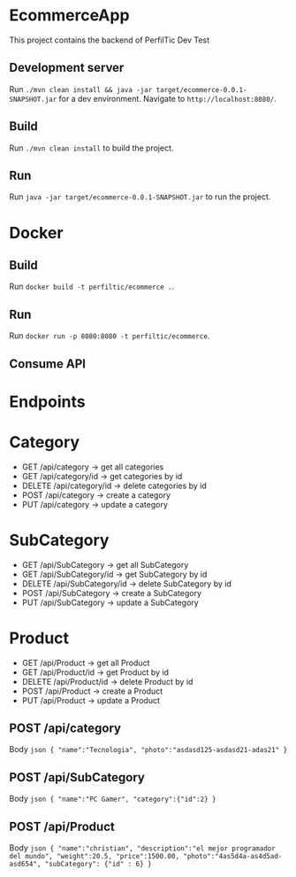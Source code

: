 # EcommerceApp

This project contains the backend of PerfilTic Dev Test

## Development server

Run `./mvn clean install && java -jar target/ecommerce-0.0.1-SNAPSHOT.jar` for a dev environment. Navigate to `http://localhost:8080/`.

## Build

Run `./mvn clean install` to build the project. 

## Run

Run `java -jar target/ecommerce-0.0.1-SNAPSHOT.jar` to run the project. 

# Docker

## Build

Run `docker build -t perfiltic/ecommerce .`.

## Run

Run `docker run -p 8080:8080 -t perfiltic/ecommerce`.

## Consume API

# Endpoints

# Category
* GET  /api/category -> get all categories
* GET  /api/category/id -> get categories by id
* DELETE  /api/category/id -> delete categories by id
* POST /api/category -> create a category
* PUT /api/category -> update a category

# SubCategory
* GET  /api/SubCategory -> get all SubCategory
* GET  /api/SubCategory/id -> get SubCategory by id
* DELETE  /api/SubCategory/id -> delete SubCategory by id
* POST /api/SubCategory -> create a SubCategory
* PUT /api/SubCategory -> update a SubCategory

# Product
* GET  /api/Product -> get all Product
* GET  /api/Product/id -> get Product by id
* DELETE  /api/Product/id -> delete Product by id
* POST /api/Product -> create a Product
* PUT /api/Product -> update a Product


## POST /api/category

Body ```json
  {
    "name":"Tecnologia",
    "photo":"asdasd125-asdasd21-adas21"
  }
	 ```
   
   ## POST /api/SubCategory

Body ```json
  {
    "name":"PC Gamer",
    "category":{"id":2}
  }
	 ```
   
   ## POST /api/Product

Body ```json
  {
    "name":"christian",
    "description":"el mejor programador del mundo",
    "weight":20.5,
    "price":1500.00,
    "photo":"4as5d4a-as4d5ad-asd654",
    "subCategory": {"id" : 6}
  }
	 ```

